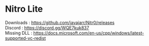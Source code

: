 # Nitro Lite
Downloads   : https://github.com/javajarr/Nitr0/releases  
Discord     : https://discord.gg/WQE7kuk837  
Missing DLL : https://docs.microsoft.com/en-us/cpp/windows/latest-supported-vc-redist
